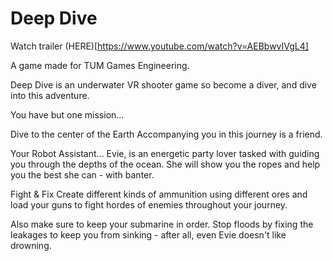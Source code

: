 # Deep Dive
Watch trailer (HERE)[https://www.youtube.com/watch?v=AEBbwvIVgL4]

A game made for TUM Games Engineering.

Deep Dive is an underwater VR shooter game so become a diver, and dive into this adventure. 

You have but one mission...

Dive to the center of the Earth
Accompanying you in this journey is a friend.

Your Robot Assistant...
Evie, is an energetic party lover tasked with guiding you through the depths of the ocean. She will show you the ropes and help you the best she can - with banter. 

Fight & Fix
Create different kinds of ammunition using different ores and load your guns to fight hordes of enemies throughout your journey. 

Also make sure to keep your submarine in order. Stop floods by fixing the leakages to keep you from sinking - after all, even Evie doesn't like drowning. 

